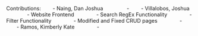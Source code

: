 Contributions:
  - Naing, Dan Joshua 
    -
  - Villalobos, Joshua
    - Website Frontend
    - Search RegEx Functionality
    - Filter Functionality
    - Modified and Fixed CRUD pages
    - 
  - Ramos, Kimberly Kate
    -

